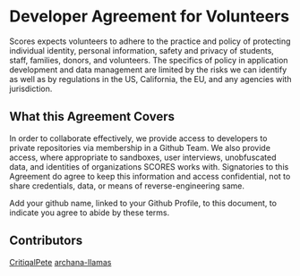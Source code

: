 # Developer Agreement for Volunteers
Scores expects volunteers to adhere to the practice and policy of protecting individual identity, personal information, safety and privacy of students, staff, families, donors, and volunteers.
The specifics of policy in application development and data management are limited by the risks we can identify as well as by regulations in the US, California, the EU, and any agencies with jurisdiction.

## What this Agreement Covers
In order to collaborate effectively, we provide access to developers to private repositories via membership in a Github Team. We also provide access, where appropriate to sandboxes, user interviews, unobfuscated data, and identities of organizations SCORES works with.
Signatories to this Agreement do agree to keep this information and access confidential, not to share credentials, data, or means of reverse-engineering same.

Add your github name, linked to your Github Profile, to this document, to indicate you agree to abide by these terms.

## Contributors
[CritiqalPete](https://github.com/CritiqalPete)
[archana-llamas](https://github.com/archana-llamas)
